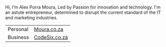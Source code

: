 Hi, I’m Alex Porra Moura, Led by Passion for innovation and technology. I'm an astute entrepreneur, determined to disrupt the current standard of the IT and marketing industries.
<table>
  <tr>
    <td>
      Personal
    </td>
     <td>
       <a target="_blank" href="//moura.co.za">Moura.co.za</a>
    </td>
  </tr>
    <tr>
    <td>
      Business
    </td>
     <td>
       <a target="_blank" href="//codesix.co.za">CodeSix.co.za</a>
    </td>
  </tr>
  </table>
